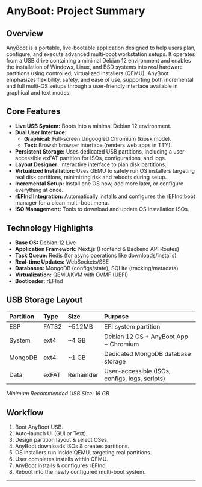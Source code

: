 # AnyBoot: Project Summary

## Overview

AnyBoot is a portable, live-bootable application designed to help users plan, configure, and execute advanced multi-boot workstation setups. It operates from a USB drive containing a minimal Debian 12 environment and enables the installation of Windows, Linux, and BSD systems into *real* hardware partitions using controlled, virtualized installers (QEMU). AnyBoot emphasizes flexibility, safety, and ease of use, supporting both incremental and full multi-OS setups through a user-friendly interface available in graphical and text modes.

## Core Features

*   **Live USB System:** Boots into a minimal Debian 12 environment.
*   **Dual User Interface:**
    *   **Graphical:** Full-screen Ungoogled Chromium (kiosk mode).
    *   **Text:** Browsh browser interface (renders web apps in TTY).
*   **Persistent Storage:** Uses dedicated USB partitions, including a user-accessible exFAT partition for ISOs, configurations, and logs.
*   **Layout Designer:** Interactive interface to plan disk partitions.
*   **Virtualized Installation:** Uses QEMU to safely run OS installers targeting real disk partitions, minimizing risk and reboots during setup.
*   **Incremental Setup:** Install one OS now, add more later, or configure everything at once.
*   **rEFInd Integration:** Automatically installs and configures the rEFInd boot manager for a clean multi-boot menu.
*   **ISO Management:** Tools to download and update OS installation ISOs.

## Technology Highlights

*   **Base OS:** Debian 12 Live
*   **Application Framework:** Next.js (Frontend & Backend API Routes)
*   **Task Queue:** Redis (for async operations like downloads/installs)
*   **Real-time Updates:** WebSockets/SSE
*   **Databases:** MongoDB (configs/state), SQLite (tracking/metadata)
*   **Virtualization:** QEMU/KVM with OVMF (UEFI)
*   **Bootloader:** rEFInd

## USB Storage Layout

| Partition | Type  | Size        | Purpose                                           |
| :-------- | :---- | :---------- | :------------------------------------------------ |
| ESP       | FAT32 | ~512MB      | EFI system partition                              |
| System    | ext4  | ~4 GB       | Debian 12 OS + AnyBoot App + Chromium             |
| MongoDB   | ext4  | ~1 GB       | Dedicated MongoDB database storage                |
| Data      | exFAT | Remainder   | User-accessible (ISOs, configs, logs, scripts)    |
*Minimum Recommended USB Size: 16 GB*

## Workflow

1.  Boot AnyBoot USB.
2.  Auto-launch UI (GUI or Text).
3.  Design partition layout & select OSes.
4.  AnyBoot downloads ISOs & creates partitions.
5.  OS installers run inside QEMU, targeting real partitions.
6.  User completes installs within QEMU.
7.  AnyBoot installs & configures rEFInd.
8.  Reboot into the newly configured multi-boot system.

---